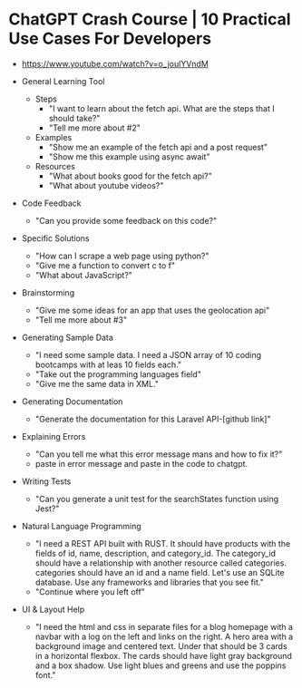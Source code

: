 # ChatGPT Crash Course | 10 Practical Use Cases For Developers

- <https://www.youtube.com/watch?v=o_joulYVndM>

* General Learning Tool

  - Steps
    - "I want to learn about the fetch api. What are the steps that I should take?"
    - "Tell me more about #2"
  - Examples
    - "Show me an example of the fetch api and a post request"
    - "Show me this example using async await"
  - Resources
    - "What about books good for the fetch api?"
    - "What about youtube videos?"

* Code Feedback

  - "Can you provide some feedback on this code?"

* Specific Solutions

  - "How can I scrape a web page using python?"

  * "Give me a function to convert c to f"
  * "What about JavaScript?"

* Brainstorming

  - "Give me some ideas for an app that uses the geolocation api"

  * "Tell me more about #3"

* Generating Sample Data

  - "I need some sample data. I need a JSON array of 10 coding bootcamps with at leas 10 fields each."

  * "Take out the programming languages field"
  * "Give me the same data in XML."

* Generating Documentation

  - "Generate the documentation for this Laravel API-[github link]"

* Explaining Errors

  - "Can you tell me what this error message mans and how to fix it?"
  - paste in error message and paste in the code to chatgpt.

* Writing Tests

  - "Can you generate a unit test for the searchStates function using Jest?"

* Natural Language Programming

  - "I need a REST API built with RUST. It should have products with the fields of id, name, description, and category_id. The category_id should have a relationship with another resource called categories. categories should have an id and a name field. Let's use an SQLite database. Use any frameworks and libraries that you see fit."

  * "Continue where you left off"

* UI & Layout Help
  - "I need the html and css in separate files for a blog homepage with a navbar with a log on the left and links on the right. A hero area with a background image and centered text. Under that should be 3 cards in a horizontal flexbox. The cards should have light gray background and a box shadow. Use light blues and greens and use the poppins font."
